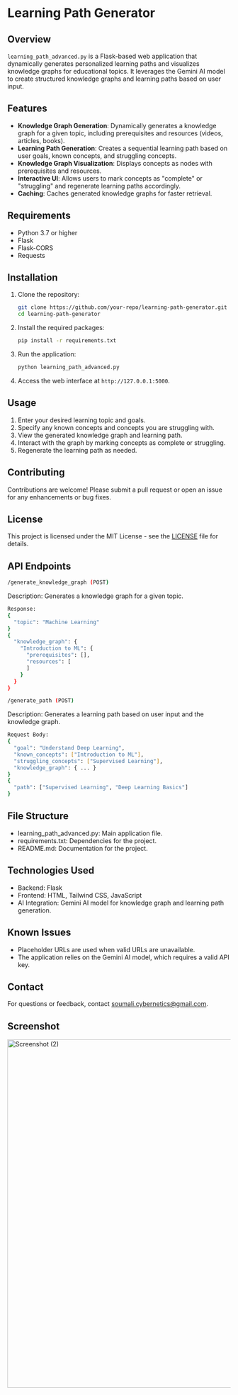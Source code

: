 # Learning Path Generator

## Overview
`learning_path_advanced.py` is a Flask-based web application that dynamically generates personalized learning paths and visualizes knowledge graphs for educational topics. It leverages the Gemini AI model to create structured knowledge graphs and learning paths based on user input.

## Features
- **Knowledge Graph Generation**: Dynamically generates a knowledge graph for a given topic, including prerequisites and resources (videos, articles, books).
- **Learning Path Generation**: Creates a sequential learning path based on user goals, known concepts, and struggling concepts.
- **Knowledge Graph Visualization**: Displays concepts as nodes with prerequisites and resources.
- **Interactive UI**: Allows users to mark concepts as "complete" or "struggling" and regenerate learning paths accordingly.
- **Caching**: Caches generated knowledge graphs for faster retrieval.

## Requirements
- Python 3.7 or higher
- Flask
- Flask-CORS
- Requests

## Installation
1. Clone the repository:
   ```bash
   git clone https://github.com/your-repo/learning-path-generator.git
   cd learning-path-generator
   ```
2. Install the required packages:
   ```bash
   pip install -r requirements.txt
   ```
3. Run the application:
   ```bash
   python learning_path_advanced.py
   ```
4. Access the web interface at `http://127.0.0.1:5000`.

## Usage
1. Enter your desired learning topic and goals.
2. Specify any known concepts and concepts you are struggling with.
3. View the generated knowledge graph and learning path.
4. Interact with the graph by marking concepts as complete or struggling.
5. Regenerate the learning path as needed.

## Contributing
Contributions are welcome! Please submit a pull request or open an issue for any enhancements or bug fixes.

## License
This project is licensed under the MIT License - see the [LICENSE](LICENSE) file for details.


## API Endpoints

```bash
/generate_knowledge_graph (POST)
```
Description: Generates a knowledge graph for a given topic.
```bash
Response:
{
  "topic": "Machine Learning"
}
{
  "knowledge_graph": {
    "Introduction to ML": {
      "prerequisites": [],
      "resources": [
      ]
    }
  }
}
```
```bash
/generate_path (POST)
```
Description: Generates a learning path based on user input and the knowledge graph.
```bash
Request Body:
{
  "goal": "Understand Deep Learning",
  "known_concepts": ["Introduction to ML"],
  "struggling_concepts": ["Supervised Learning"],
  "knowledge_graph": { ... }
}
{
  "path": ["Supervised Learning", "Deep Learning Basics"]
}
```
## File Structure
- learning_path_advanced.py: Main application file.
- requirements.txt: Dependencies for the project.
- README.md: Documentation for the project.

## Technologies Used
- Backend: Flask
- Frontend: HTML, Tailwind CSS, JavaScript
- AI Integration: Gemini AI model for knowledge graph and learning path generation.

## Known Issues
- Placeholder URLs are used when valid URLs are unavailable.
- The application relies on the Gemini AI model, which requires a valid API key.

## Contact
For questions or feedback, contact soumali.cybernetics@gmail.com. 

## Screenshot
<img width="1110" height="787" alt="Screenshot (2)" src="https://github.com/user-attachments/assets/1ab483c2-8854-47ca-9ee4-38ea289ffda0" />

